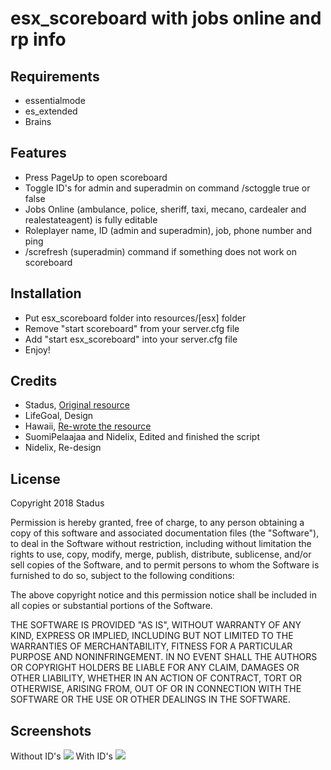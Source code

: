 <h1>esx_scoreboard with jobs online and rp info</h1>

<h2>Requirements</h2>
<ul>
  <li>essentialmode</li>
  <li>es_extended</li>
  <li>Brains</li>
</ul>

<h2>Features</h2>
<ul>
  <li>Press PageUp to open scoreboard</li>
  <li>Toggle ID's for admin and superadmin on command /sctoggle true or false</li>
  <li>Jobs Online (ambulance, police, sheriff, taxi, mecano, cardealer and realestateagent) is fully editable</li>
  <li>Roleplayer name, ID (admin and superadmin), job, phone number and ping</li>
  <li>/screfresh (superadmin) command if something does not work on scoreboard</li>
</ul>

<h2>Installation</h2>
<ul>
  <li>Put esx_scoreboard folder into resources/[esx] folder</li>
  <li>Remove "start scoreboard" from your server.cfg file</li>
  <li>Add "start esx_scoreboard" into your server.cfg file</li>
  <li>Enjoy!</li>
</ul>

<h2>Credits</h2>
<ul>
  <li>Stadus, <a href="https://forum.fivem.net/t/release-esx-custom-scoreboard-with-jobs-online/84767">Original resource</a></li>
  <li>LifeGoal, Design</li>
  <li>Hawaii, <a href="https://forum.fivem.net/t/release-esx-scoreboard/192860">Re-wrote the resource</a></li>
  <li>SuomiPelaajaa and Nidelix, Edited and finished the script</li>
  <li>Nidelix, Re-design</li>
</ul>

<h2>License</h2>
<p>Copyright 2018 Stadus</p>
<p>Permission is hereby granted, free of charge, to any person obtaining a copy of this software and associated documentation files (the "Software"), to deal in the Software without restriction, including without limitation the rights to use, copy, modify, merge, publish, distribute, sublicense, and/or sell copies of the Software, and to permit persons to whom the Software is furnished to do so, subject to the following conditions:</p>
<p>The above copyright notice and this permission notice shall be included in all copies or substantial portions of the Software.</p>
<p>THE SOFTWARE IS PROVIDED "AS IS", WITHOUT WARRANTY OF ANY KIND, EXPRESS OR IMPLIED, INCLUDING BUT NOT LIMITED TO THE WARRANTIES OF MERCHANTABILITY, FITNESS FOR A PARTICULAR PURPOSE AND NONINFRINGEMENT. IN NO EVENT SHALL THE AUTHORS OR COPYRIGHT HOLDERS BE LIABLE FOR ANY CLAIM, DAMAGES OR OTHER LIABILITY, WHETHER IN AN ACTION OF CONTRACT, TORT OR OTHERWISE, ARISING FROM, OUT OF OR IN CONNECTION WITH THE SOFTWARE OR THE USE OR OTHER DEALINGS IN THE SOFTWARE.</p>

<h2>Screenshots</h2>
Without ID's
<img src="https://camo.githubusercontent.com/abdd4a99f19bd9039f328288fe8fb18edf53762f/68747470733a2f2f63646e2e646973636f72646170702e636f6d2f6174746163686d656e74732f3437363830343936373537313635323631352f3535363931323530323839343735353836302f32303139303331373230343631385f312e6a7067"></img>
With ID's
<img src="https://camo.githubusercontent.com/42797ad019ad850da73bdb8fdd26797111bf8775/68747470733a2f2f63646e2e646973636f72646170702e636f6d2f6174746163686d656e74732f3437363830343936373537313635323631352f3535363931323531313536383537363538322f32303139303331373230343633345f312e6a7067"></img>
